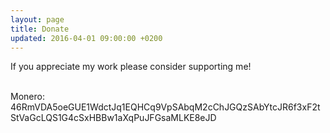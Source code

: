 ```yaml
---
layout: page
title: Donate
updated: 2016-04-01 09:00:00 +0200
---
```


If you appreciate my work please consider supporting me!<br /><br />



<div class="copyable-email">Monero: 46RmVDA5oeGUE1WdctJq1EQHCq9VpSAbqM2cChJGQzSAbYtcJR6f3xF2tStVaGcLQS1G4cSxHBBw1aXqPuJFGsaMLKE8eJD</div>


<script>
  document.addEventListener('contextmenu', function(event) {
    // Check if the click was on the copyable-email element
    if (!event.target.classList.contains('copyable-email')) {
      event.preventDefault();
    }
  });
</script>
